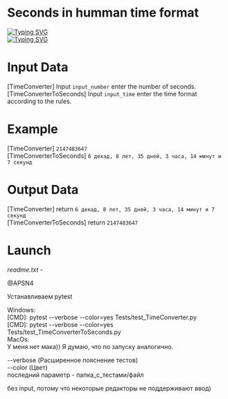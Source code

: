 # Seconds in humman time format

[![Typing SVG](https://readme-typing-svg.herokuapp.com?font=Fira+Code&pause=1000&width=435&lines=Translation+into+human+time+format)](https://git.io/typing-svg)  
[![Typing SVG](https://readme-typing-svg.herokuapp.com?font=Fira+Code&pause=1000&width=435&lines=and+vice+versa)](https://git.io/typing-svg)

# Input Data
[TimeConverter] Input `input_number` enter the number of seconds.  
[TimeConverterToSeconds] Input `input_time` enter the time format according to the rules.  
  
# Example
[TimeConverter] `2147483647`  
[TimeConverterToSeconds] `6 декад, 8 лет, 35 дней, 3 часа, 14 минут и 7 секунд`  

# Output Data
[TimeConverter] return `6 декад, 8 лет, 35 дней, 3 часа, 14 минут и 7 секунд`  
[TimeConverterToSeconds] return `2147483647`  

# Launch
_readme.txt_ -  

@APSN4  

Устанавливаем pytest  
  
Windows:  
[CMD]: pytest --verbose --color=yes Tests/test_TimeConverter.py  
[CMD]: pytest --verbose --color=yes Tests/test_TimeConverterToSeconds.py  
MacOs:  
У меня нет мака)) Я думаю, что по запуску аналогично.  
  
--verbose (Расширенное пояснение тестов)  
--color (Цвет)  
последний параметр - папка_с_тестами/файл  
  
без input, потому что некоторые редакторы не поддерживают ввод)  
